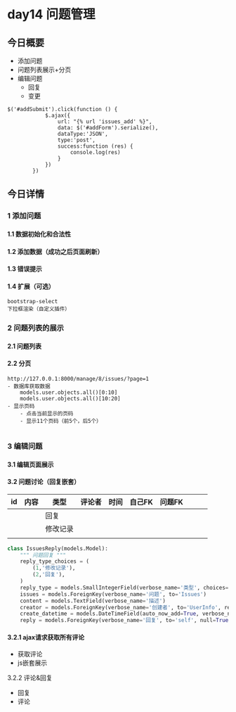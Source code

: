 # day14 问题管理

## 今日概要

- 添加问题
- 问题列表展示+分页
- 编辑问题
  - 回复
  - 变更

```
$('#addSubmit').click(function () {
            $.ajax({
                url: "{% url 'issues_add' %}",
                data: $('#addForm').serialize(),
                dataType:'JSON',
                type:'post',
                success:function (res) {
                    console.log(res)
                }
            })
        })
```



## 今日详情

### 1 添加问题

#### 1.1 数据初始化和合法性

#### 1.2 添加数据（成功之后页面刷新）

#### 1.3 错误提示

#### 1.4 扩展（可选）

```
bootstrap-select
下拉框渲染（自定义插件）
```

### 2 问题列表的展示

#### 2.1 问题列表

#### 2.2 分页

```
http://127.0.0.1:8000/manage/8/issues/?page=1
- 数据库获取数据
	models.user.objects.all()[0:10]
	models.user.objects.all()[10:20]
- 显示页码
	- 点击当前显示的页码
	- 显示11个页码（前5个，后5个）
	
```

### 3 编辑问题

#### 3.1 编辑页面展示

#### 3.2 问题讨论（回复嵌套）



| id   | 内容 | 类型     | 评论者 | 时间 | 自己FK | 问题FK |      |      |      |
| ---- | ---- | -------- | ------ | ---- | ------ | ------ | ---- | ---- | ---- |
|      |      | 回复     |        |      |        |        |      |      |      |
|      |      | 修改记录 |        |      |        |        |      |      |      |
|      |      |          |        |      |        |        |      |      |      |

```python
class IssuesReply(models.Model):
    """ 问题回复 """
    reply_type_choices = (
        (1,'修改记录'),
        (2,'回复'),
    )
    reply_type = models.SmallIntegerField(verbose_name='类型', choices=reply_type_choices)
    issues = models.ForeignKey(verbose_name='问题', to='Issues')
    content = models.TextField(verbose_name='描述')
    creator = models.ForeignKey(verbose_name='创建者', to='UserInfo', related_name='create_reply')
    create_datetime = models.DateTimeField(auto_now_add=True, verbose_name='创建时间')
    reply = models.ForeignKey(verbose_name='回复', to='self', null=True, blank=True)
```



#### 3.2.1 ajax请求获取所有评论

- 获取评论
- js嵌套展示

3.2.2 评论&回复

- 回复
- 评论











